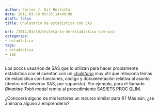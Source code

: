 ```yaml
---
author: Carlos J. Gil Bellosta
date: 2011-03-30 09:35:14+00:00
draft: false
title: Chuletario de estadística con SAS

url: /2011/03/30/chuletario-de-estadistica-con-sas/
categories:
- estadística
tags:
- estadística
- sas
---
```


Los pocos usuarios de SAS que lo utilizan para hacer propiamente estadística con él cuentan con un [_chuletario_](http://support.sas.com/kb/30/333.html) muy útil que relaciona temas de estadística con funciones, código y documentación relativa al asunto (dentro del universo SAS, por supuesto). Por ejemplo, para el llamado _Bivariate Tobit model_ remite al procedimiento SAS/ETS PROC QLIM.

¿Conocerá alguno de mis lectores un recurso similar para R? Más aún, ¿se animaría alguno a emprenderlo?
